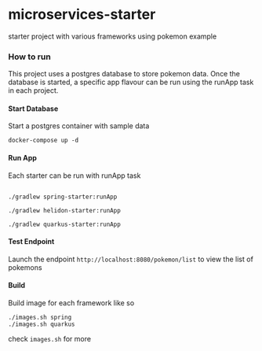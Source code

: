 # microservices-starter
starter project with various frameworks using pokemon example

### How to run
This project uses a postgres database to store pokemon data. Once the database is started,
a specific app flavour can be run using the runApp task in each project. 

#### Start Database
Start a postgres container with sample data

```shell 
docker-compose up -d
```

#### Run App
Each starter can be run with runApp task
```shell

./gradlew spring-starter:runApp 

./gradlew helidon-starter:runApp

./gradlew quarkus-starter:runApp

```

#### Test Endpoint
Launch the endpoint ```http://localhost:8080/pokemon/list``` to view the list of pokemons

#### Build

Build image for each framework like so
```
./images.sh spring
./images.sh quarkus
```

check ```images.sh``` for more


